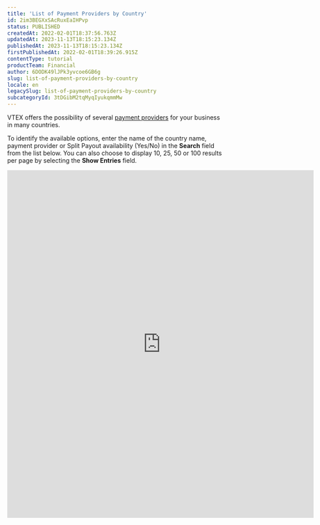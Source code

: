 ```yaml
---
title: 'List of Payment Providers by Country'
id: 2im3BEGXxSAcRuxEaIHPvp
status: PUBLISHED
createdAt: 2022-02-01T18:37:56.763Z
updatedAt: 2023-11-13T18:15:23.134Z
publishedAt: 2023-11-13T18:15:23.134Z
firstPublishedAt: 2022-02-01T18:39:26.915Z
contentType: tutorial
productTeam: Financial
author: 6DODK49lJPk3yvcoe6GB6g
slug: list-of-payment-providers-by-country
locale: en
legacySlug: list-of-payment-providers-by-country
subcategoryId: 3tDGibM2tqMyqIyukqmmMw
---
```


VTEX offers the possibility of several [payment providers](https://help.vtex.com/en/tutorial/afiliacoes-de-gateway--tutorials_444) for your business in many countries.

To identify the available options, enter the name of the country name, payment provider or Split Payout availability (Yes/No) in the **Search** field from the list below. You can also choose to display 10, 25, 50 or 100 results per page by selecting the **Show Entries** field.

<iframe src="https://help.vtex.com/en/tables/payments/en" loading="lazy" title="List of Payment Providers by Country" width="140%" height="800" style="border:none;"></iframe>

